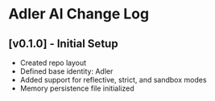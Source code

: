 # Adler AI Change Log

## [v0.1.0] - Initial Setup
- Created repo layout
- Defined base identity: Adler
- Added support for reflective, strict, and sandbox modes
- Memory persistence file initialized
